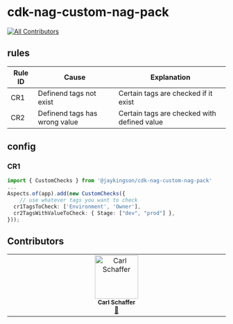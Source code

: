 # cdk-nag-custom-nag-pack

[![All Contributors](https://img.shields.io/github/all-contributors/JohannesKonings/cdk-nag-custom-nag-pack?color=ee8449&style=flat-square)](#contributors)

## rules

| Rule ID | Cause                         | Explanation                                 |
| ------- | ----------------------------- | ------------------------------------------- |
| CR1     | Definend tags not exist       | Certain tags are checked if it exist        |
| CR2     | Definend tags has wrong value | Certain tags are checked with defined value |

## config

### CR1

```typescript
import { CustomChecks } from '@jaykingson/cdk-nag-custom-nag-pack'
...
Aspects.of(app).add(new CustomChecks({
    // use whatever tags you want to check
  cr1TagsToCheck: ['Environment', 'Owner'],
  cr2TagsWithValueToCheck: { Stage: ["dev", "prod"] },
}));
```

## Contributors

<!-- ALL-CONTRIBUTORS-LIST:START - Do not remove or modify this section -->
<!-- prettier-ignore-start -->
<!-- markdownlint-disable -->
<table>
  <tbody>
    <tr>
      <td align="center" valign="top" width="14.28%"><a href="http://deltikron.schafferhome.de"><img src="https://avatars.githubusercontent.com/u/12151238?v=4?s=100" width="100px;" alt="Carl Schaffer"/><br /><sub><b>Carl Schaffer</b></sub></a><br /><a href="#ideas-DeltiKron" title="Ideas, Planning, & Feedback">🤔</a></td>
    </tr>
  </tbody>
</table>

<!-- markdownlint-restore -->
<!-- prettier-ignore-end -->

<!-- ALL-CONTRIBUTORS-LIST:END -->
